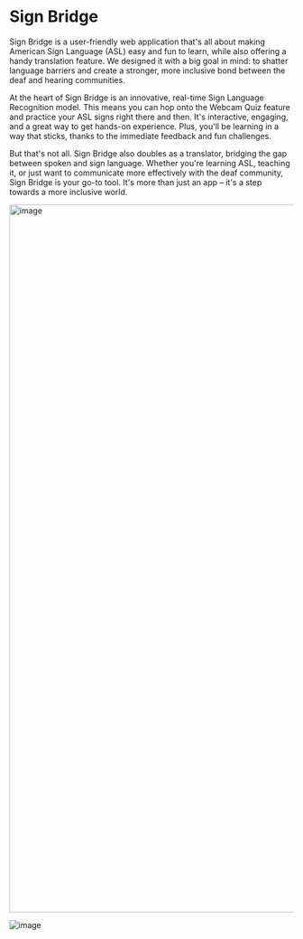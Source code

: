 # Sign Bridge


Sign Bridge is a user-friendly web application that's all about making American Sign Language (ASL) easy and fun to learn, while also offering a handy translation feature. We designed it with a big goal in mind: to shatter language barriers and create a stronger, more inclusive bond between the deaf and hearing communities.

At the heart of Sign Bridge is an innovative, real-time Sign Language Recognition model. This means you can hop onto the Webcam Quiz feature and practice your ASL signs right there and then. It's interactive, engaging, and a great way to get hands-on experience. Plus, you'll be learning in a way that sticks, thanks to the immediate feedback and fun challenges.

But that's not all. Sign Bridge also doubles as a translator, bridging the gap between spoken and sign language. Whether you're learning ASL, teaching it, or just want to communicate more effectively with the deaf community, Sign Bridge is your go-to tool. It's more than just an app – it's a step towards a more inclusive world.

<img width="1253" alt="image" src="https://github.com/naraeleee/signbridge/assets/113263597/72944d45-0240-42fa-825c-c893c734dda5">


![image](https://github.com/naraeleee/signbridge/assets/113263597/4f034bf7-9824-415a-a6f5-7ba15f779a11)


